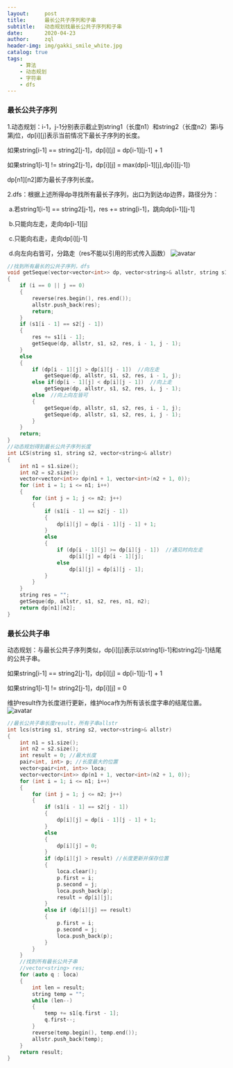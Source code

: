 ```yaml
---
layout:     post
title:      最长公共子序列和子串
subtitle:   动态规划找最长公共子序列和子串
date:       2020-04-23
author:     zql
header-img: img/gakki_smile_white.jpg
catalog: true
tags:
    - 算法
    - 动态规划
    - 字符串
    - dfs
--- 
```


### 最长公共子序列

1.动态规划：i-1，j-1分别表示截止到string1（长度n1）和string2（长度n2）第i与第j位，dp[i][j]表示当前情况下最长子序列的长度。

如果string[i-1] == string2[j-1]，dp[i][j] = dp[i-1][j-1] + 1

如果string1[i-1] != string2[j-1]，dp[i][j] = max(dp[i-1][j],dp[i][j-1])

dp[n1][n2]即为最长子序列长度。

2.dfs：根据上述所得dp寻找所有最长子序列，出口为到达dp边界，路径分为：

​		a.若string1[i-1] == string2[j-1]，res += string[i-1]，跳向dp[i-1][j-1]

​		b.只能向左走，走向dp[i-1][j]

​		c.只能向右走，走向dp[i][j-1]

​		d.向左向右皆可，分路走（res不能以引用的形式传入函数）
![avatar](/img/subseque)  
```c++
//找到所有最长的公共子序列，dfs
void getSeque(vector<vector<int>> dp, vector<string>& allstr, string s1, string s2, string res, int i, int j)
{
	if (i == 0 || j == 0)
	{
		reverse(res.begin(), res.end());
		allstr.push_back(res);
		return;
	}
	if (s1[i - 1] == s2[j - 1])
	{
		res += s1[i - 1];
		getSeque(dp, allstr, s1, s2, res, i - 1, j - 1);
	}
	else
	{
		if (dp[i - 1][j] > dp[i][j - 1])  //向左走
			getSeque(dp, allstr, s1, s2, res, i - 1, j);
		else if(dp[i - 1][j] < dp[i][j - 1])  //向上走
			getSeque(dp, allstr, s1, s2, res, i, j - 1);  
		else  //向上向左皆可
		{
			getSeque(dp, allstr, s1, s2, res, i - 1, j);
			getSeque(dp, allstr, s1, s2, res, i, j - 1);
		}
	}
	return;
}
//动态规划得到最长公共子序列长度
int LCS(string s1, string s2, vector<string>& allstr)
{
	int n1 = s1.size();
	int n2 = s2.size();
	vector<vector<int>> dp(n1 + 1, vector<int>(n2 + 1, 0));
	for (int i = 1; i <= n1; i++)
	{
		for (int j = 1; j <= n2; j++)
		{
			if (s1[i - 1] == s2[j - 1])
			{
				dp[i][j] = dp[i - 1][j - 1] + 1;
			}
			else
			{
				if (dp[i - 1][j] >= dp[i][j - 1])  //遇见时向左走
					dp[i][j] = dp[i - 1][j];
				else
					dp[i][j] = dp[i][j - 1];
			}
		}
	}
    string res = "";
	getSeque(dp, allstr, s1, s2, res, n1, n2);
	return dp[n1][n2];
}
```

### 最长公共子串

动态规划：与最长公共子序列类似，dp[i][j]表示以string1[i-1]和string2[j-1]结尾的公共子串。

如果string[i-1] == string2[j-1]，dp[i][j] = dp[i-1][j-1] + 1

如果string1[i-1] != string2[j-1]，dp[i][j] = 0

维护result作为长度进行更新，维护loca作为所有该长度字串的结尾位置。
![avatar](/img/substring)  
```c++
//最长公共子串长度result，所有子串allstr
int lcs(string s1, string s2, vector<string>& allstr)
{
	int n1 = s1.size();
	int n2 = s2.size();
	int result = 0; //最大长度
	pair<int, int> p; //长度最大的位置
	vector<pair<int, int>> loca;
	vector<vector<int>> dp(n1 + 1, vector<int>(n2 + 1, 0));
	for (int i = 1; i <= n1; i++)
	{
		for (int j = 1; j <= n2; j++)
		{
			if (s1[i - 1] == s2[j - 1])
			{
				dp[i][j] = dp[i - 1][j - 1] + 1;
			}
			else
			{
				dp[i][j] = 0;
			}
			if (dp[i][j] > result) //长度更新并保存位置
			{
				loca.clear();
				p.first = i;
				p.second = j;
				loca.push_back(p);
				result = dp[i][j];
			}
			else if (dp[i][j] == result)
			{
				p.first = i;
				p.second = j;
				loca.push_back(p);
			}
		}
	}
	//找到所有最长公共子串
	//vector<string> res;
	for (auto q : loca)
	{
		int len = result;
		string temp = "";
		while (len--)
		{
			temp += s1[q.first - 1];
			q.first--;
		}
		reverse(temp.begin(), temp.end());
		allstr.push_back(temp);
	}
	return result;
}
```

